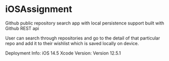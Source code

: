 # iOSAssignment

Github public repository search app with local persistence support built with Github REST api

User can search through repositories and go to the detail of that particular repo and add it to their wishlist which is saved locally on device.

Deployment Info: iOS 14.5
Xcode Version: Version 12.5.1


